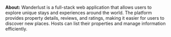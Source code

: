 
**About:**
Wanderlust is a full-stack web application that allows users to explore unique stays and experiences around the world. The platform provides property details, reviews, and ratings, making it easier for users to discover new places. Hosts can list their properties and manage information efficiently.
